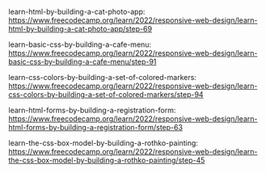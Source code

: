 learn-html-by-building-a-cat-photo-app:
https://www.freecodecamp.org/learn/2022/responsive-web-design/learn-html-by-building-a-cat-photo-app/step-69

learn-basic-css-by-building-a-cafe-menu:
https://www.freecodecamp.org/learn/2022/responsive-web-design/learn-basic-css-by-building-a-cafe-menu/step-91

learn-css-colors-by-building-a-set-of-colored-markers:
https://www.freecodecamp.org/learn/2022/responsive-web-design/learn-css-colors-by-building-a-set-of-colored-markers/step-94

learn-html-forms-by-building-a-registration-form: 
https://www.freecodecamp.org/learn/2022/responsive-web-design/learn-html-forms-by-building-a-registration-form/step-63

learn-the-css-box-model-by-building-a-rothko-painting:
https://www.freecodecamp.org/learn/2022/responsive-web-design/learn-the-css-box-model-by-building-a-rothko-painting/step-45

